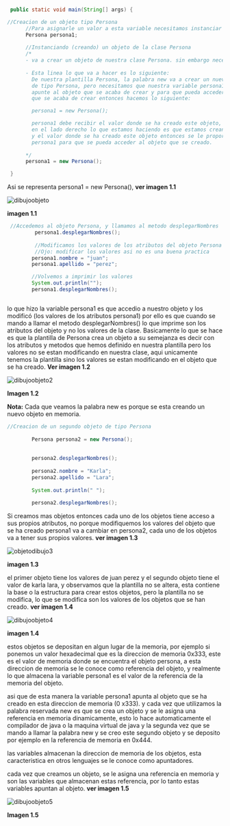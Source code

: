   
  `````` java
  
   public static void main(String[] args) {

  //Creacion de un objeto tipo Persona    
        //Para asignarle un valor a esta variable necesitamos instanciar nuestra clase persona.
        Persona persona1;
        
        //Instanciando (creando) un objeto de la clase Persona
        /*
        - va a crear un objeto de nuestra clase Persona. sin embargo necesitamos asignarlo a nuestra variable persona1 de lo contrario no vamos a poder acceder a este objeto.
        
        - Esta linea lo que va a hacer es lo siguiente:
          De nuestra plantilla Persona, la palabra new va a crear un nuevo objeto
          de tipo Persona, pero necesitamos que nuestra variable persona1
          apunte al objeto que se acaba de crear y para que pueda acceder al objeto
          que se acaba de crear entonces hacemos lo siguiente:

          persona1 = new Persona();

          persona1 debe recibir el valor donde se ha creado este objeto,
          en el lado derecho lo que estamos haciendo es que estamos creando el objeto
          y el valor donde se ha creado este objeto entonces se le proporciona a la
          persona1 para que se pueda acceder al objeto que se creado.
        
        */
        persona1 = new Persona(); 

   }
``````

Asi se representa persona1 = new Persona(), **ver imagen 1.1**

![dibujoobjeto](/imagenesjava/dibujoobjeto.png "dibujoobjeto")

**imagen 1.1**


`````` java
 //Accedemos al objeto Persona, y llamamos al metodo desplegarNombres
         persona1.desplegarNombres();
        
         //Modificamos los valores de los atributos del objeto Persona
         //Ojo: modificar los valores asi no es una buena practica
        persona1.nombre = "juan";
        persona1.apellido = "perez";

        //Volvemos a imprimir los valores
        System.out.println("");
        persona1.desplegarNombres();



``````

lo que hizo la variable persona1 es que accedio a nuestro objeto y los modificó (los valores de los atributos persona1)
por ello es que cuando se mando a llamar el metodo desplegarNombres()
lo que imprime son los atributos del objeto y no los valores de la clase.
Basicamente lo que se hace es que la plantilla de Persona crea un
objeto a su semejanza es decir con los atributos y metodos que hemos definido
en nuestra plantilla pero los valores no se estan modificando en nuestra
clase, aqui unicamente tenemos la plantilla sino los valores se estan modificando
en el objeto que se ha creado. **Ver imagen 1.2**


![dibujoobjeto2](/imagenesjava/dibujoobjeto2.png "dibujoobjeto2")


**Imagen 1.2**

**Nota:** Cada que veamos la palabra new es porque se esta creando un nuevo objeto en memoria.

`````` java
//Creacion de un segundo objeto de tipo Persona
        
        Persona persona2 = new Persona();
        
        
        persona2.desplegarNombres();
        
        persona2.nombre = "Karla";
        persona2.apellido = "Lara";
        
        System.out.println(" ");
        
        persona2.desplegarNombres();

``````


Si creamos mas objetos entonces cada uno de los objetos tiene acceso a sus propios atributos,
no porque modifiquemos los valores del objeto que se ha creado persona1 va a cambiar en persona2,
cada uno de los objetos va a tener sus propios valores. **ver imagen 1.3**

![objetodibujo3](/imagenesjava/objetodibujo3.png "objetodibujo3")


**imagen 1.3**

el primer objeto tiene los valores de juan perez y el segundo objeto tiene el valor de karla lara, y observamos que la plantilla no se altera, esta contiene la base o la estructura para crear estos objetos, pero la plantilla no se modifica, lo que se modifica son los valores de los objetos que se han creado.
**ver imagen 1.4**

![dibujoobjeto4](/imagenesjava/dibujoobjeto4.png "dibujoobjeto4")


**imagen 1.4**



 estos objetos se depositan en algun lugar de la memoria, por ejemplo si ponemos un valor hexadecimal que es la direccion de memoria 0x333, este es el valor de memoria donde se encuentra el objeto persona, a esta direccion de memoria se le conoce como referencia del objeto, y realmente lo que almacena la variable persona1 es el valor de la referencia de la memoria del objeto.

 asi que de esta manera la variable persona1 apunta al objeto que se ha creado en esta direccion de memoria 
 (0 x333). y cada vez que utilizamos la palabra reservada new  es que se crea un objeto y se le asigna una referencia en memoria  dinamicamente, esto lo hace automaticamente el compilador de java o la maquina virtual de java y la segunda vez que se mando a llamar la palabra new  y se creo este segundo objeto y se deposito por ejemplo en la referencia de memoria en 0x444.

 las variables almacenan la direccion de memoria de los objetos, esta caracteristica en otros lenguajes se le conoce como apuntadores.

cada vez que creamos un objeto, se le asigna una referencia en memoria y son las variables que almacenan estas referencia, por lo tanto estas variables apuntan al objeto. **ver imagen 1.5**


![dibujoobjeto5](/imagenesjava/dibujoobjeto5.png "dibujoobjeto5")


**Imagen 1.5**